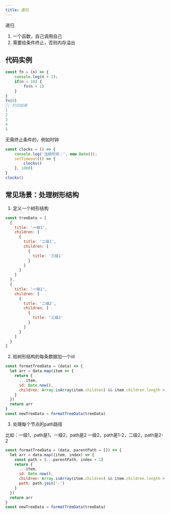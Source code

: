 ```yaml
---
title: 递归
---
```

递归
1. 一个函数，自己调用自己
2. 需要给条件终止，否则内存溢出

## 代码实例
```js
const fn = (n) => {
    console.log(n + 1);
    if(n < 10) {
        fn(n + 1)
    }
}
fn(0)
// 打印结果
1
2
3
4
5
```
无需终止条件的，例如时钟
```js
const clocks = () => {
    console.log('当前时间：', new Date());
    setTimeout(() => {
        clocks()
    }, 1000)
}
clocks()
```
## 常见场景：处理树形结构
1. 定义一个树形结构
```js
const treeData = [
  {
    title: '一级1',
    children: [
      {
        title: '二级1',
        children: [
          {
            title: '三级1'
          }
        ]
      }
    ]
  },
  {
    title: '一级2',
    children: [
      {
        title: '二级2',
        children: [
          {
            title: '三级2'
          }
        ]
      }
    ]
  }
]
```
2. 给树形结构的每条数据加一个id
```js
const formatTreeData = (data) => {
  let arr = data.map(item => {
    return {
      ...item,
      id: Date.now(),
      children: Array.isArray(item.children) && item.children.length > 0 ? formatTreeData(item.children) : undefined
    }
  })
  return arr
}
const newTreeData = formatTreeData(treeData)
```
3. 处理每个节点的path路径

比如：一级1，path是1，一级2，path是2
一级2，path是1-2，二级2，path是2-2
```js
const formatTreeData = (data, parentPath = []) => {
  let arr = data.map((item, index) => {
    const path = [...parentPath, index + 1]
    return {
      ...item,
      id: Date.now(),
      children: Array.isArray(item.children) && item.children.length > 0 ? formatTreeData(item.children, path) : undefined,
      path: path.join('-')
    }
  })
  return arr
}
const newTreeData = formatTreeData(treeData)
```












